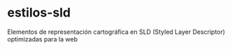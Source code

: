 # estilos-sld
Elementos de representación cartográfica en SLD (Styled Layer Descriptor) optimizadas para la web
